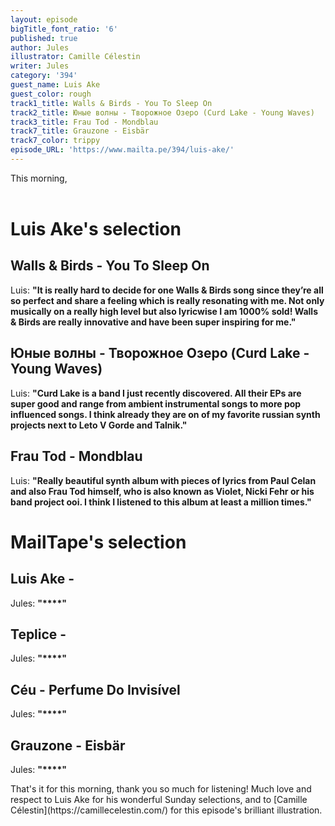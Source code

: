 ```yaml
---
layout: episode
bigTitle_font_ratio: '6'
published: true
author: Jules
illustrator: Camille Célestin
writer: Jules
category: '394'
guest_name: Luis Ake
guest_color: rough
track1_title: Walls & Birds - You To Sleep On
track2_title: Юные волны - Творожное Озеро (Curd Lake - Young Waves)
track3_title: Frau Tod - Mondblau
track7_title: Grauzone - Eisbär
track7_color: trippy
episode_URL: 'https://www.mailta.pe/394/luis-ake/'
---
```

<p id="introduction"> This morning, 
<br><br>

</p>


# Luis Ake's selection

## Walls & Birds - You To Sleep On
Luis: **"**It is really hard to decide for one Walls & Birds song since they’re all so perfect and share a feeling which is really resonating with me. Not only musically on a really high level but also lyricwise I am 1000% sold! Walls & Birds are really innovative and have been super inspiring for me.**"**

## Юные волны - Творожное Озеро (Curd Lake - Young Waves)
Luis: **"**Curd Lake is a band I just recently discovered. All their EPs are super good and range from ambient instrumental songs to more pop influenced songs. I think already they are on of my favorite russian synth projects next to Leto V Gorde and Talnik.**"**

## Frau Tod - Mondblau
Luis: **"**Really beautiful synth album with pieces of lyrics from Paul Celan and also Frau Tod himself, who is also known as Violet, Nicki Fehr or his band project ooi. I think I listened to this album at least a million times.**"**


# MailTape's selection

## Luis Ake - 
Jules: **"****"**

## Teplice -
Jules: **"****"**

## Céu - Perfume Do Invisível
Jules: **"****"**

## Grauzone - Eisbär
Jules: **"****"**


<p id="outroduction">That's it for this morning, thank you so much for listening! Much love and respect to Luis Ake for his wonderful Sunday selections, and to [Camille Célestin](https://camillecelestin.com/) for this episode's brilliant illustration.</p>
